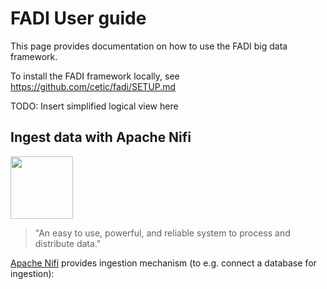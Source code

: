 FADI User guide
=========

This page provides documentation on how to use the FADI big data framework.

To install the FADI framework locally, see https://github.com/cetic/fadi/SETUP.md

TODO: Insert simplified logical view here

Ingest data with Apache Nifi
-------

<a href="http://nifi.apache.org/" alt="Apache Nifi"><img src="https://nifi.apache.org/assets/images/apache-nifi-logo.svg" width="100px" /></a>

> "An easy to use, powerful, and reliable system to process and distribute data."

[Apache Nifi](http://nifi.apache.org/) provides ingestion mechanism (to e.g. connect a database for ingestion):

